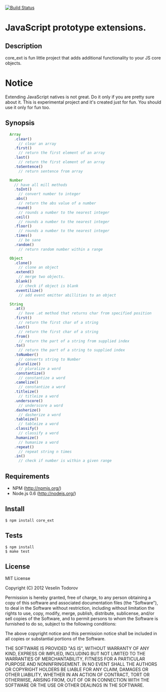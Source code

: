 [![Build Status](https://secure.travis-ci.org/vesln/core_ext.png)](http://travis-ci.org/vesln/core_ext)

# JavaScript prototype extensions.

## Description

core_ext is fun little project that adds additional functionality to your JS core objects.

# Notice

Extending JavaScript natives is not great. Do it only if you are pretty sure about it.
This is experimental project and it's created just for fun. You should use it only for fun too.

## Synopsis

```js
  Array
    .clear()
      // clear an array  
    .first()
      // return the first element of an array  
    .last()
      // return the first element of an array  
    .toSentence()
      // return sentence from array  

  Number
    // have all mill methods  
    .toInt()
      // convert number to integer  
    .abs()
      // return the abs value of a number  
    .round()
      // rounds a number to the nearest integer  
    .ceil()
      // rounds a number to the nearest integer  
    .floor()
      // rounds a number to the nearest integer  
    .times()
      // be sane  
    .random()
      // return random number within a range  

  Object
    .clone()
      // clone an object  
    .extend()
      // merge two objects.  
    .blank()
      // check if object is blank  
    .eventilize()
      // add event emitter abillities to an object  

  String
    .at()
      // have .at method that returns char from specified position  
    .first()
      // return the first char of a string  
    .last()
      // return the first char of a string  
    .from()
      // return the part of a string from supplied index  
    .to()
      // return the part of a string to supplied index  
    .toNumber()
      // converts string to Number  
    .pluralize()
      // pluralize a word  
    .constantize()
      // constantize a word  
    .camelize()
      // constantize a word  
    .titleize()
      // titleize a word  
    .underscore()
      // underscore a word  
    .dasherize()
      // dasherize a word  
    .tableize()
      // tableize a word  
    .classify()
      // classify a word  
    .humanize()
      // humanize a word  
    .repeat()
      // repeat string n times  
    .in()
      // check if number is within a given range
```

## Requirements

- NPM (http://npmjs.org/)
- Node.js 0.6 (http://nodejs.org/)

## Install

```
$ npm install core_ext
```

## Tests

```
$ npm install
$ make test
```

## License

MIT License

Copyright (C) 2012 Veselin Todorov

Permission is hereby granted, free of charge, to any person obtaining a copy of
this software and associated documentation files (the "Software"), to deal in
the Software without restriction, including without limitation the rights to
use, copy, modify, merge, publish, distribute, sublicense, and/or sell copies
of the Software, and to permit persons to whom the Software is furnished to do
so, subject to the following conditions:

The above copyright notice and this permission notice shall be included in all
copies or substantial portions of the Software.

THE SOFTWARE IS PROVIDED "AS IS", WITHOUT WARRANTY OF ANY KIND, EXPRESS OR
IMPLIED, INCLUDING BUT NOT LIMITED TO THE WARRANTIES OF MERCHANTABILITY,
FITNESS FOR A PARTICULAR PURPOSE AND NONINFRINGEMENT. IN NO EVENT SHALL THE
AUTHORS OR COPYRIGHT HOLDERS BE LIABLE FOR ANY CLAIM, DAMAGES OR OTHER
LIABILITY, WHETHER IN AN ACTION OF CONTRACT, TORT OR OTHERWISE, ARISING FROM,
OUT OF OR IN CONNECTION WITH THE SOFTWARE OR THE USE OR OTHER DEALINGS IN THE
SOFTWARE.
